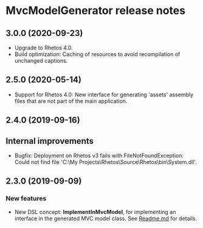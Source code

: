 # MvcModelGenerator release notes

## 3.0.0 (2020-09-23)

* Upgrade to Rhetos 4.0.
* Build optimization: Caching of resources to avoid recompilation of unchanged captions.

## 2.5.0 (2020-05-14)

* Support for Rhetos 4.0: New interface for generating 'assets' assembly files that are not part of the main application.

## 2.4.0 (2019-09-16)

## Internal improvements

* Bugfix: Deployment on Rhetos v3 fails with FileNotFoundException: Could not find file 'C:\My Projects\Rhetos\Source\Rhetos\bin\System.dll'.

## 2.3.0 (2019-09-09)

### New features

* New DSL concept: **ImplementInMvcModel**, for implementing an interface in the generated MVC model class.
  See [Readme.md](Readme.md) for details.
